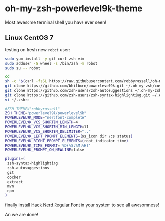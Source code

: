 # oh-my-zsh-powerlevel9k-theme
Most awesome terminal shell you have ever seen!

## Linux CentOS 7
testing on fresh new `robot` user:

```bash
sudo yum install -y git curl zsh vim
sudo adduser -G wheel -s /bin/zsh -m robot
sudo su -- robot

cd
sh -c "$(curl -fsSL https://raw.githubusercontent.com/robbyrussell/oh-my-zsh/master/tools/install.sh)"
git clone https://github.com/bhilburn/powerlevel9k.git ~/.oh-my-zsh/custom/themes/powerlevel9k
git clone https://github.com/zsh-users/zsh-autosuggestions ~/.oh-my-zsh/custom/plugins/zsh-autosuggestions
git clone https://github.com/zsh-users/zsh-syntax-highlighting.git ~/.oh-my-zsh/custom/plugins/zsh-syntax-highlighting
vi ~/.zshrc

#ZSH_THEME="robbyrussell"
ZSH_THEME="powerlevel9k/powerlevel9k"
POWERLEVEL9K_MODE="nerdfont-complete"
POWERLEVEL9K_VCS_SHORTEN_LENGTH=4
POWERLEVEL9K_VCS_SHORTEN_MIN_LENGTH=11
POWERLEVEL9K_VCS_SHORTEN_DELIMITER=".."
POWERLEVEL9K_LEFT_PROMPT_ELEMENTS=(os_icon dir vcs status)
POWERLEVEL9K_RIGHT_PROMPT_ELEMENTS=(root_indicator time)
POWERLEVEL9K_TIME_FORMAT='%D{%S:%M:%H}'
POWERLEVEL9K_PROMPT_ON_NEWLINE=false

plugins=(
 zsh-syntax-highlighting
 zsh-autosuggestions
 git
 docker
 extract
 mvn
 npm
)
```

finally install [Hack Nerd Regular Font](https://github.com/ryanoasis/nerd-fonts/raw/master/patched-fonts/Hack/Regular/complete/Hack%20Regular%20Nerd%20Font%20Complete.ttf) in your system to see all awesomness!

An we are done!
